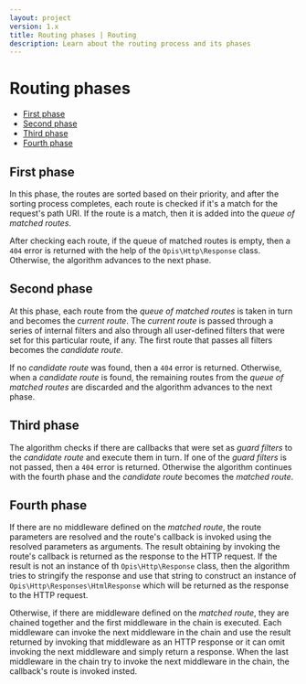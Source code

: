 ```yaml
---
layout: project
version: 1.x
title: Routing phases | Routing
description: Learn about the routing process and its phases
---
```

# Routing phases

* [First phase](#first-phase)
* [Second phase](#second-phase)
* [Third phase](#third-phase)
* [Fourth phase](#fourth-phase)

## First phase

In this phase, the routes are sorted based on their priority, and after the 
sorting process completes, each route is checked if it's a match for the 
request's path URI. If the route is a match, then it is added into the *queue of
matched routes*.

After checking each route, if the queue of matched routes is empty, then
a `404` error is returned with the help of the `Opis\Http\Response` class.
Otherwise, the algorithm advances to the next phase.

## Second phase

At this phase, each route from the *queue of matched routes* is taken in turn
and becomes the *current route*. The *current route* is passed through a series of internal 
filters and also through all user-defined filters that were set for this particular route, if any. 
The first route that passes all filters becomes the *candidate route*.

If no *candidate route* was found, then a `404` error is returned. Otherwise, when a *candidate route* is found, 
the remaining routes from the *queue of matched routes* are discarded and the algorithm advances to the next phase.

## Third phase

The algorithm checks if there are callbacks that were set as *guard filters* to the *candidate route* and 
execute them in turn. If one of the *guard filters* is not passed, then a `404` error is returned. Otherwise
the algorithm continues with the fourth phase and the *candidate route* becomes the *matched route*.

## Fourth phase

If there are no middleware defined on the *matched route*, the route parameters are resolved and the route's callback
is invoked using the resolved parameters as arguments. The result obtaining by invoking the route's callback is
returned as the response to the HTTP request. If the result is not an instance of th `Opis\Http\Response` class, 
then the algorithm tries to stringify the response and use that string to construct an instance 
of `Opis\Http\Responses\HtmlResponse` which will be returned as the response to the HTTP request. 
 
Otherwise, if there are middleware defined on the *matched route*, they are chained together and the first 
middleware in the chain is executed. Each middleware can invoke the next middleware in the chain 
and use the result returned by invoking that middleware as an HTTP response or it can omit invoking the next middleware
and simply return a response. When the last middleware in the chain try to invoke the next middleware in the chain,
the callback's route is invoked insted.